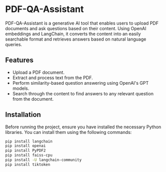 # PDF-QA-Assistant

PDF-QA-Assistant is a generative AI tool that enables users to upload PDF documents and ask questions based on their content. Using OpenAI embeddings and LangChain, it converts the content into an easily searchable format and retrieves answers based on natural language queries.

## Features
- Upload a PDF document.
- Extract and process text from the PDF.
- Perform similarity-based question answering using OpenAI's GPT models.
- Search through the content to find answers to any relevant question from the document.

## Installation

Before running the project, ensure you have installed the necessary Python libraries. You can install them using the following commands:

```bash
pip install langchain
pip install openai
pip install PyPDF2
pip install faiss-cpu
pip install -U langchain-community
pip install tiktoken
